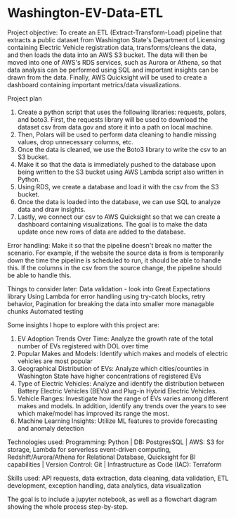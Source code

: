 # Washington-EV-Data-ETL

Project objective: To create an ETL (Extract-Transform-Load) pipeline that extracts a public dataset from Washington State's Department of Licensing containing Electric Vehicle registration data, transforms/cleans the data, and then loads the data into an AWS S3 bucket. The data will then be moved into one of AWS's RDS services, such as Aurora or Athena, so that data analysis can be performed using SQL and important insights can be drawn from the data. Finally, AWS Quicksight will be used to create a dashboard containing important metrics/data visualizations.

Project plan
1. Create a python script that uses the following libraries: requests, polars, and boto3. First, the requests library will be used to download the dataset csv from data.gov and store it into a path on local machine.
2. Then, Polars will be used to perform data cleaning to handle missing values, drop unnecessary columns, etc.
3. Once the data is cleaned, we use the Boto3 library to write the csv to an S3 bucket.
4. Make it so that the data is immediately pushed to the database upon being written to the S3 bucket using AWS Lambda script also written in Python.
5. Using RDS, we create a database and load it with the csv from the S3 bucket.
6. Once the data is loaded into the database, we can use SQL to analyze data and draw insights.
7. Lastly, we connect our csv to AWS Quicksight so that we can create a dashboard containing visualizations. The goal is to make the data update once new rows of data are added to the database.

Error handling: Make it so that the pipeline doesn't break no matter the scenario. For example, if the website the source data is from is temporarily down the time the pipeline is scheduled to run, it should be able to handle this. If the columns in the csv from the source change, the pipeline should be able to handle this.

Things to consider later:
Data validation - look into Great Expectations library
Using Lambda for error handling using try-catch blocks, retry behavior, 
Pagination for breaking the data into smaller more managable chunks
Automated testing

Some insights I hope to explore with this project are:
1. EV Adoption Trends Over Time: Analyze the growth rate of the total number of EVs registered with DOL over time
2. Popular Makes and Models: Identify which makes and models of electric vehicles are most popular
3. Geographical Distribution of EVs: Analyze which cities/counties in Washington State have higher concentrations of registered EVs
4. Type of Electric Vehicles: Analyze and identify the distribution between Battery Electric Vehicles (BEVs) and Plug-in Hybrid Electric Vehicles.
5. Vehicle Ranges: Investigate how the range of EVs varies among different makes and models. In addition, identify any trends over the years to see which make/model has improved its range the most.
6. Machine Learning Insights: Utilize ML features to provide forecasting and anomaly detection

Technologies used:
Programming: Python | DB: PostgresSQL | AWS: S3 for storage, Lambda for serverless event-driven computing, Redshift/Aurora/Athena for Relational Database, Quicksight for BI capabilities | Version Control: Git | Infrastructure as Code (IAC): Terraform 

Skills used:
API requests, data extraction, data cleaning, data validation, ETL development, exception handling, data analytics, data visualization

The goal is to include a jupyter notebook, as well as a flowchart diagram showing the whole process step-by-step.
